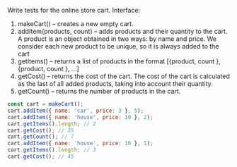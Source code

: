 Write tests for the online store cart. Interface:

1. makeCart() – creates a new empty cart.
2. addItem(products, count) – adds products and their quantity to the cart. A product is an object obtained in two ways: by name and price. We consider each new product to be unique, so it is always added to the cart
3. getItems() – returns a list of products in the format [{product, count }, {product, count }, ...]
4. getCost() – returns the cost of the cart. The cost of the cart is calculated as the last of all added products, taking into account their quantity.
5. getCount() – returns the number of products in the cart.

```javascript
const cart = makeCart();
cart.addItem({ name: 'car', price: 3 }, 5);
cart.addItem({ name: 'house', price: 10 }, 2);
cart.getItems().length; // 2
cart.getCost(); // 35
cart.getCount(); // 7
cart.addItem({ name: 'house', price: 10 }, 1);
cart.getItems().length; // 3
cart.getCost(); // 45
```